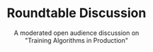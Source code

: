 ---
# Determines which item appears first on the schedule (lowest number (0) appears first)
sequence_id: 6

day: Wednesday, 12th

# Time of the event
time: 14:15 - 15:15

# Title of the event
title: "Roundtable Discussion"
subtitle: A moderated open audience discussion on<br>"Training Algorithms in Production"

# Speaker Info
speaker: Michael Rabbat
webpage: https://ai.meta.com/people/1148536089838617/michael-rabbat/
affil: Meta AI
affil_link: https://ai.meta.com/people/1148536089838617/michael-rabbat/
# affil2: Buzz University
# affil2_link: https://buzz.edu

# Image
img: ../other/mike.jpg
img_link: https://ai.meta.com/people/1148536089838617/michael-rabbat/
---